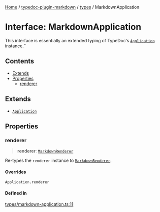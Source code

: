 [Home](../../../README.md) / [typedoc-plugin-markdown](../../README.md) / [types](../README.md) / MarkdownApplication

# Interface: MarkdownApplication

This interface is essentially an extended typing of TypeDoc's [`Application`](https://typedoc.org/api/classes/Application.html) instance.\`\`

## Contents

* [Extends](#extends)
* [Properties](#properties)
  * [renderer](#renderer)

## Extends

* [`Application`](https://typedoc.org/api/classes/Application.html)

## Properties

### renderer

> **renderer**: [`MarkdownRenderer`](MarkdownRenderer.md)

Re-types the `renderer` instance to [`MarkdownRenderer`](MarkdownRenderer.md).

#### Overrides

`Application.renderer`

#### Defined in

[types/markdown-application.ts:11](https://github.com/typedoc2md/typedoc-plugin-markdown/blob/7934b23566f374f44fe6de5fd9240ab185bf799f/packages/typedoc-plugin-markdown/src/types/markdown-application.ts#L11)
